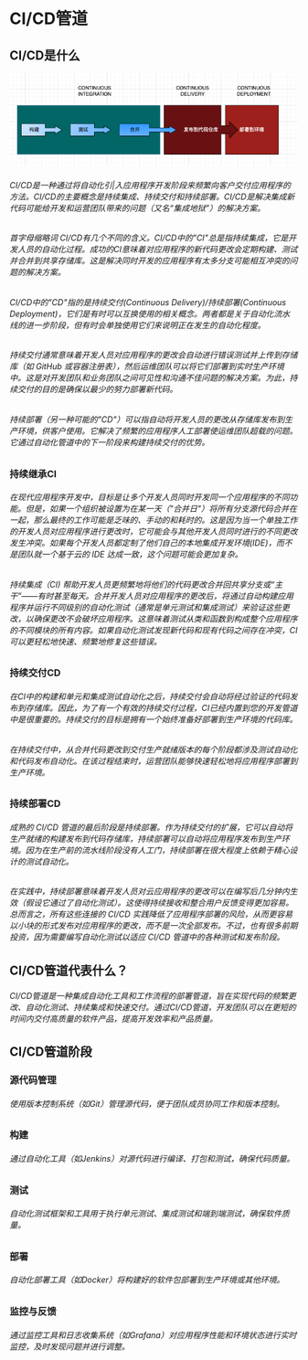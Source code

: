 # CI/CD管道

## CI/CD是什么

![img.png](img.png)

###### CI/CD是一种通过将自动化引|入应用程序开发阶段来频繁向客户交付应用程序的方法。CI/CD的主要概念是持续集成、持续交付和持续部署。CI/CD是解决集成新代码可能给开发和运营团队带来的问题（又名“集成地狱”）的解决方案。

###### 首字母缩略词 CI/CD有几个不同的含义。CI/CD中的"CI"总是指持续集成，它是开发人员的自动化过程。成功的CI意味着对应用程序的新代码更改会定期构建、测试并合并到共享存储库。这是解决同时开发的应用程序有太多分支可能相互冲突的问题的解决方案。

###### CI/CD中的"CD"指的是持续交付(Continuous Delivery)/持续部署(Continuous Deployment)，它们是有时可以互换使用的相关概念。两者都是关于自动化流水线的进一步阶段，但有时会单独使用它们来说明正在发生的自动化程度。

###### 持续交付通常意味着开发人员对应用程序的更改会自动进行错误测试并上传到存储库（如 GitHub 或容器注册表），然后运维团队可以将它们部署到实时生产环境中。这是对开发团队和业务团队之间可见性和沟通不佳问题的解决方案。为此，持续交付的目的是确保以最少的努力部署新代码。

###### 持续部署（另一种可能的"CD"）可以指自动将开发人员的更改从存储库发布到生产环境，供客户使用。它解决了频繁的应用程序人工部署使运维团队超载的问题。它通过自动化管道中的下一阶段来构建持续交付的优势。

### 持续继承CI

###### 在现代应用程序开发中，目标是让多个开发人员同时开发同一个应用程序的不同功能。但是，如果一个组织被设置为在某一天（"合并日"）将所有分支源代码合并在一起，那么最终的工作可能是乏味的、手动的和耗时的。这是因为当一个单独工作的开发人员对应用程序进行更改时，它可能会与其他开发人员同时进行的不同更改发生冲突。如果每个开发人员都定制了他们自己的本地集成开发环境(IDE)，而不是团队就一个基于云的 IDE 达成一致，这个问题可能会更加复杂。

###### 持续集成（CI) 帮助开发人员更频繁地将他们的代码更改合并回共享分支或“主干”——有时甚至每天。合并开发人员对应用程序的更改后，将通过自动构建应用程序并运行不同级别的自动化测试（通常是单元测试和集成测试）来验证这些更改，以确保更改不会破坏应用程序。这意味着测试从类和函数到构成整个应用程序的不同模块的所有内容。如果自动化测试发现新代码和现有代码之间存在冲突，CI可以更轻松地快速、频繁地修复这些错误。

### 持续交付CD

###### 在CI中的构建和单元和集成测试自动化之后，持续交付会自动将经过验证的代码发布到存储库。因此，为了有一个有效的持续交付过程，CI已经内置到您的开发管道中是很重要的。持续交付的目标是拥有一个始终准备好部署到生产环境的代码库。

###### 在持续交付中，从合并代码更改到交付生产就绪版本的每个阶段都涉及测试自动化和代码发布自动化。在该过程结束时，运营团队能够快速轻松地将应用程序部署到生产环境。

### 持续部署CD

###### 成熟的 CI/CD 管道的最后阶段是持续部署。作为持续交付的扩展，它可以自动将生产就绪的构建发布到代码存储库，持续部署可以自动将应用程序发布到生产环境。因为在生产前的流水线阶段没有人工门，持续部署在很大程度上依赖于精心设计的测试自动化。

###### 在实践中，持续部署意味着开发人员对云应用程序的更改可以在编写后几分钟内生效（假设它通过了自动化测试）。这使得持续接收和整合用户反馈变得更加容易。总而言之，所有这些连接的 CI/CD 实践降低了应用程序部署的风险，从而更容易以小块的形式发布对应用程序的更改，而不是一次全部发布。不过，也有很多前期投资，因为需要编写自动化测试以适应 CI/CD 管道中的各种测试和发布阶段。

## CI/CD管道代表什么？

###### CI/CD管道是一种集成自动化工具和工作流程的部署管道，旨在实现代码的频繁更改、自动化测试、持续集成和快速交付。通过CI/CD管道，开发团队可以在更短的时间内交付高质量的软件产品，提高开发效率和产品质量。

## CI/CD管道阶段

### 源代码管理

###### 使用版本控制系统（如Git）管理源代码，便于团队成员协同工作和版本控制。

### 构建

###### 通过自动化工具（如Jenkins）对源代码进行编译、打包和测试，确保代码质量。

### 测试

###### 自动化测试框架和工具用于执行单元测试、集成测试和端到端测试，确保软件质量。

### 部署

###### 自动化部署工具（如Docker）将构建好的软件包部署到生产环境或其他环境。

### 监控与反馈

###### 通过监控工具和日志收集系统（如Grafana）对应用程序性能和环境状态进行实时监控，及时发现问题并进行调整。
